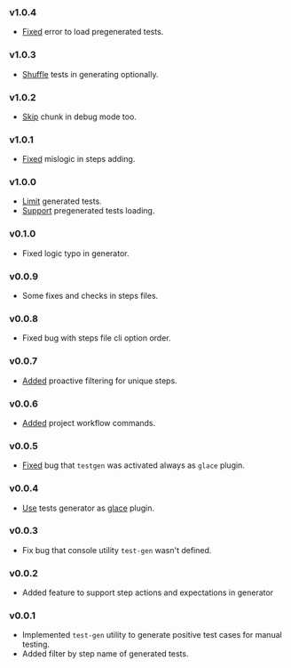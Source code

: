 ### v1.0.4

- [Fixed](https://github.com/glacejs/glace-testgen/commit/1a3b9dcad8b6202af9bebdf21b330cf60811fcb8) error to load pregenerated tests.

### v1.0.3

- [Shuffle](https://github.com/glacejs/glace-testgen/commit/f327d5fa4c934367d104aded994b507b2d521fbf) tests in generating optionally.

### v1.0.2

- [Skip](https://github.com/glacejs/glace-testgen/commit/ae0bca11d91388256a00cc1b5931adf2d1e73b92) chunk in debug mode too.

### v1.0.1

- [Fixed](https://github.com/glacejs/glace-testgen/commit/329f928015bc9209f4dcd0f3ed1f604dfaf83570) mislogic in steps adding.

### v1.0.0

- [Limit](https://github.com/glacejs/glace-testgen/commit/211e06f7da8480e973d0a5d73014554f938f34df) generated tests.
- [Support](https://github.com/glacejs/glace-testgen/commit/337437cc461b8d83b10d7e0530e009e70e4b7210) pregenerated tests loading.

### v0.1.0

- Fixed logic typo in generator.

### v0.0.9

- Some fixes and checks in steps files.

### v0.0.8

- Fixed bug with steps file cli option order.

### v0.0.7

- [Added](https://github.com/glacejs/glace-testgen/commit/3492d7b3eb8fd568e0251d850d6d9ac29ffc647b) proactive filtering for unique steps.

### v0.0.6

- [Added](https://github.com/glacejs/glace-testgen/commit/49b0f1ffbfdd414806ff70b4b553ee490d10ddc4) project workflow commands.

### v0.0.5

- [Fixed](https://github.com/glacejs/glace-testgen/commit/5659d81a942ec2d165cece9e31aceeb1f39891ac) bug that `testgen` was activated always as `glace` plugin.

### v0.0.4

- [Use](https://github.com/glacejs/glace-testgen/commit/d97310351d2700364d4da5850a0e9e2ea8b0935d) tests generator as [glace](https://glacejs.github.io/glace-core/index.html) plugin.

### v0.0.3

- Fix bug that console utility `test-gen` wasn't defined.

### v0.0.2

- Added feature to support step actions and expectations in generator

### v0.0.1

- Implemented `test-gen` utility to generate positive test cases for manual testing.
- Added filter by step name of generated tests.
